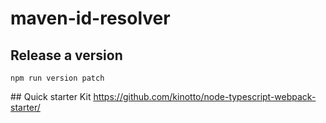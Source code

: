 # maven-id-resolver

## Release a version
```
npm run version patch
```

## Quick starter Kit
https://github.com/kinotto/node-typescript-webpack-starter/
